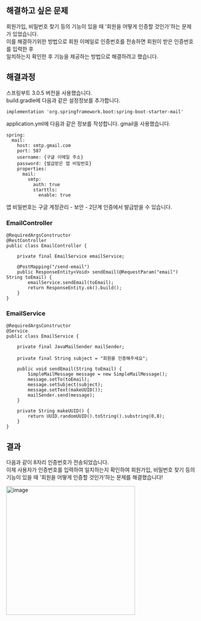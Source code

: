 ## 해결하고 싶은 문제

회원가입, 비밀번호 찾기 등의 기능이 있을 때 '회원을 어떻게 인증할 것인가'하는 문제가 있었습니다.  
이를 해결하기위한 방법으로 회원 이메일로 인증번호를 전송하면 회원이 받은 인증번호를 입력한 후  
일치하는지 확인한 후 기능을 제공하는 방법으로 해결하려고 했습니다.   

## 해결과정

스프링부트 3.0.5 버전을 사용했습니다.   
build.gradle에 다음과 같은 설정정보를 추가합니다.    

```
implementation 'org.springframework.boot:spring-boot-starter-mail'
```

application.yml에 다음과 같은 정보를 작성합니다. gmail을 사용했습니다.
```
spring:
  mail:
    host: smtp.gmail.com
    port: 587
    username: {구글 이메일 주소}
    password: {발급받은 앱 비밀번호}
    properties:
      mail:
        smtp:
          auth: true
          starttls:
            enable: true
```
앱 비밀번호는 구글 계정관리 - 보안 - 2단계 인증에서 발급받을 수 있습니다.  

### EmailController

```
@RequiredArgsConstructor
@RestController
public class EmailController {

    private final EmailService emailService;

    @PostMapping("/send-email")
    public ResponseEntity<Void> sendEmail(@RequestParam("email") String toEmail) {
        emailService.sendEmail(toEmail);
        return ResponseEntity.ok().build();
    }
}
```

### EmailService

```
@RequiredArgsConstructor
@Service
public class EmailService {

    private final JavaMailSender mailSender;

    private final String subject = "회원을 인증해주세요";

    public void sendEmail(String toEmail) {
        SimpleMailMessage message = new SimpleMailMessage();
        message.setTo(toEmail);
        message.setSubject(subject);
        message.setText(makeUUID());
        mailSender.send(message);
    }

    private String makeUUID() {
        return UUID.randomUUID().toString().substring(0,8);
    }
}
```

## 결과

다음과 같이 8자리 인증번호가 전송되었습니다.    
이제 사용자가 인증번호를 입력하여 일치하는지 확인하여 회원가입, 비밀번호 찾기 등의 기능이 있을 때 '회원을 어떻게 인증할 것인가'하는 문제를 해결했습니다!   

<img width="343" alt="image" src="https://user-images.githubusercontent.com/84896838/229406961-eebb535f-a7b5-4f3e-941e-864a982bdf33.png">

